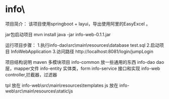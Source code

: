 # info\\
项目简介：
该项目使用springboot + layui，导出使用阿里的EasyExcel 。

jar包启动项目 
mvn install 
java -jar info-web-0.1.1.jar


运行项目步骤：
1.执行info-dao\src\main\resources\database  test.sql
2.启动项目 InfoWebApplication 
3.访问路径 http://localhost:8081/login/jumpLogin


项目结构说明
maven 多模块项目
info-common 放一些通用的东西
info-dao dao层，mapper文件
info-entity 实体类，form
info-service 接口和实现
info-web controller,拦截器，过滤器 

tpl 放在 info-web\src\main\resources\templates
js 放在  info-web\src\main\resources\static\js 



